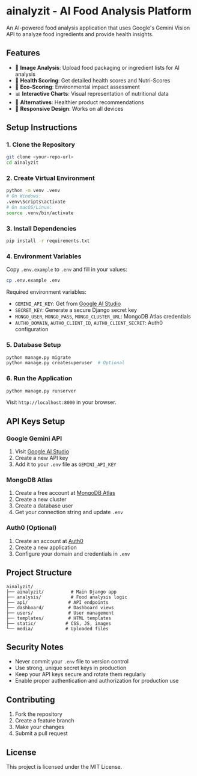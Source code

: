 # ainalyzit - AI Food Analysis Platform

An AI-powered food analysis application that uses Google's Gemini Vision API to analyze food ingredients and provide health insights.

## Features

- 📸 **Image Analysis**: Upload food packaging or ingredient lists for AI analysis
- 🧬 **Health Scoring**: Get detailed health scores and Nutri-Scores
- 🌱 **Eco-Scoring**: Environmental impact assessment
- 📊 **Interactive Charts**: Visual representation of nutritional data
- 🔄 **Alternatives**: Healthier product recommendations
- 📱 **Responsive Design**: Works on all devices

## Setup Instructions

### 1. Clone the Repository
```bash
git clone <your-repo-url>
cd ainalyzit
```

### 2. Create Virtual Environment
```bash
python -m venv .venv
# On Windows:
.venv\Scripts\activate
# On macOS/Linux:
source .venv/bin/activate
```

### 3. Install Dependencies
```bash
pip install -r requirements.txt
```

### 4. Environment Variables
Copy `.env.example` to `.env` and fill in your values:
```bash
cp .env.example .env
```

Required environment variables:
- `GEMINI_API_KEY`: Get from [Google AI Studio](https://makersuite.google.com/app/apikey)
- `SECRET_KEY`: Generate a secure Django secret key
- `MONGO_USER`, `MONGO_PASS`, `MONGO_CLUSTER_URL`: MongoDB Atlas credentials
- `AUTH0_DOMAIN`, `AUTH0_CLIENT_ID`, `AUTH0_CLIENT_SECRET`: Auth0 configuration

### 5. Database Setup
```bash
python manage.py migrate
python manage.py createsuperuser  # Optional
```

### 6. Run the Application
```bash
python manage.py runserver
```

Visit `http://localhost:8000` in your browser.

## API Keys Setup

### Google Gemini API
1. Visit [Google AI Studio](https://makersuite.google.com/app/apikey)
2. Create a new API key
3. Add it to your `.env` file as `GEMINI_API_KEY`

### MongoDB Atlas
1. Create a free account at [MongoDB Atlas](https://www.mongodb.com/atlas)
2. Create a new cluster
3. Create a database user
4. Get your connection string and update `.env`

### Auth0 (Optional)
1. Create an account at [Auth0](https://auth0.com/)
2. Create a new application
3. Configure your domain and credentials in `.env`

## Project Structure

```
ainalyzit/
├── ainalyzit/          # Main Django app
├── analysis/           # Food analysis logic
├── api/               # API endpoints
├── dashboard/         # Dashboard views
├── users/             # User management
├── templates/         # HTML templates
├── static/           # CSS, JS, images
└── media/            # Uploaded files
```

## Security Notes

- Never commit your `.env` file to version control
- Use strong, unique secret keys in production
- Keep your API keys secure and rotate them regularly
- Enable proper authentication and authorization for production use

## Contributing

1. Fork the repository
2. Create a feature branch
3. Make your changes
4. Submit a pull request

## License

This project is licensed under the MIT License.
